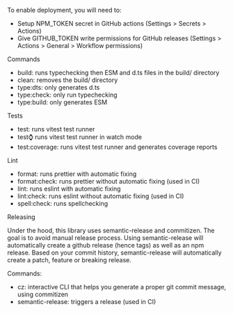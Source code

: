 

To enable deployment, you will need to:

- Setup NPM_TOKEN secret in GitHub actions (Settings > Secrets > Actions)
- Give GITHUB_TOKEN write permissions for GitHub releases (Settings > Actions > General > Workflow permissions)

Commands

- build: runs typechecking then ESM and d.ts files in the build/ directory
- clean: removes the build/ directory
- type:dts: only generates d.ts
- type:check: only run typechecking
- type:build: only generates ESM

Tests

- test: runs vitest test runner
- test:watch: runs vitest test runner in watch mode
- test:coverage: runs vitest test runner and generates coverage reports

Lint

- format: runs prettier with automatic fixing
- format:check: runs prettier without automatic fixing (used in CI)
- lint: runs eslint with automatic fixing
- lint:check: runs eslint without automatic fixing (used in CI)
- spell:check: runs spellchecking

Releasing

Under the hood, this library uses semantic-release and commitizen. The goal is to avoid manual release process. Using semantic-release will automatically create a github release (hence tags) as well as an npm release. Based on your commit history, semantic-release will automatically create a patch, feature or breaking release.

Commands:

- cz: interactive CLI that helps you generate a proper git commit message, using commitizen
- semantic-release: triggers a release (used in CI)